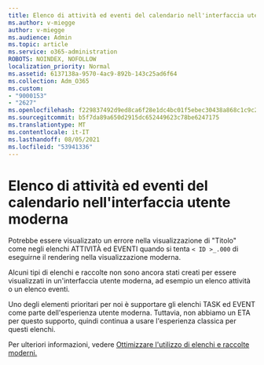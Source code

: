 ```yaml
---
title: Elenco di attività ed eventi del calendario nell'interfaccia utente moderna
ms.author: v-miegge
author: v-miegge
ms.audience: Admin
ms.topic: article
ms.service: o365-administration
ROBOTS: NOINDEX, NOFOLLOW
localization_priority: Normal
ms.assetid: 6137138a-9570-4ac9-892b-143c25ad6f64
ms.collection: Adm_O365
ms.custom:
- "9000153"
- "2627"
ms.openlocfilehash: f229837492d9ed8ca6f28e1dc4bc01f5ebec30438a868c1c9c25640e4003ccc8
ms.sourcegitcommit: b5f7da89a650d2915dc652449623c78be6247175
ms.translationtype: MT
ms.contentlocale: it-IT
ms.lasthandoff: 08/05/2021
ms.locfileid: "53941336"
---
```

# <a name="task-and-calendar-event-list-in-modern-ui"></a>Elenco di attività ed eventi del calendario nell'interfaccia utente moderna

Potrebbe essere visualizzato un errore nella visualizzazione di "Titolo" come negli elenchi ATTIVITÀ ed EVENTI quando si tenta `< ID >_.000` di eseguirne il rendering nella visualizzazione moderna.

Alcuni tipi di elenchi e raccolte non sono ancora stati creati per essere visualizzati in un'interfaccia utente moderna, ad esempio un elenco attività o un elenco eventi.

Uno degli elementi prioritari per noi è supportare gli elenchi TASK ed EVENT come parte dell'esperienza utente moderna. Tuttavia, non abbiamo un ETA per questo supporto, quindi continua a usare l'esperienza classica per questi elenchi.

Per ulteriori informazioni, vedere [Ottimizzare l'utilizzo di elenchi e raccolte moderni.](https://docs.microsoft.com/sharepoint/dev/transform/modernize-userinterface-lists-and-libraries)
